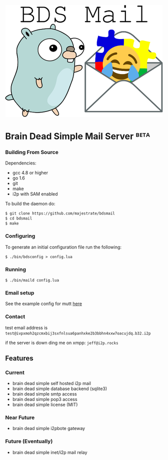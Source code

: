 ![logo](logo.png "logo")

# Brain Dead Simple Mail Server ᴮᴱᵀᴬ #

### Building From Source ###

Dependencies:

* gcc 4.8 or higher
* go 1.6 
* git
* make
* i2p with SAM enabled

To build the daemon do:

    $ git clone https://github.com/majestrate/bdsmail
    $ cd bdsmail
    $ make

### Configuring ###


To generate an initial configuration file run the following:

    $ ./bin/bdsconfig > config.lua

### Running ###

    $ ./bin/maild config.lua

### Email setup ###

See the example config for mutt [here](contrib/config/mutt/muttrc)

### Contact ###

test email address is `test@ivpxmoh2qzcmxbij3sxfnlsua6panhxke2b3bbhn4xxw7oacujdq.b32.i2p` 

if the server is down ding me on xmpp: `jeff@i2p.rocks`

## Features ##

### Current ###

* brain dead simple self hosted i2p mail
* brain dead simple database backend (sqlite3)
* brain dead simple smtp access
* brain dead simple pop3 access
* brain dead simple license (MIT)

### Near Future ###

* brain dead simple i2pbote gateway

### Future (Eventually) ###

* brain dead simple inet/i2p mail relay
